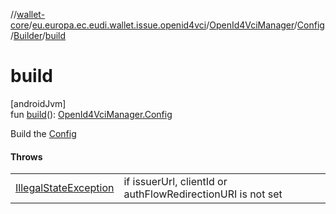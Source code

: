 //[wallet-core](../../../../../index.md)/[eu.europa.ec.eudi.wallet.issue.openid4vci](../../../index.md)/[OpenId4VciManager](../../index.md)/[Config](../index.md)/[Builder](index.md)/[build](build.md)

# build

[androidJvm]\
fun [build](build.md)(): [OpenId4VciManager.Config](../index.md)

Build the [Config](../index.md)

#### Throws

|                                                                                                                  |                                                             |
|------------------------------------------------------------------------------------------------------------------|-------------------------------------------------------------|
| [IllegalStateException](https://kotlinlang.org/api/latest/jvm/stdlib/kotlin/-illegal-state-exception/index.html) | if issuerUrl, clientId or authFlowRedirectionURI is not set |
